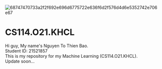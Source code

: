 ![68747470733a2f2f692e696d6775722e636f6d2f576d4d6e5352742e706e67](https://github.com/jbz26/CS114.O21.KHCL/assets/94024704/be8bd25c-78e8-46ba-82bf-bf56e72ba081)
# CS114.O21.KHCL
Hi guy, My name's Nguyen To Thien Bao. <br/>
Student ID: 21521857 <br/>
This is my repository for my Machine Learning (CS114.O21.KHCL). <br/>
Update soon...
